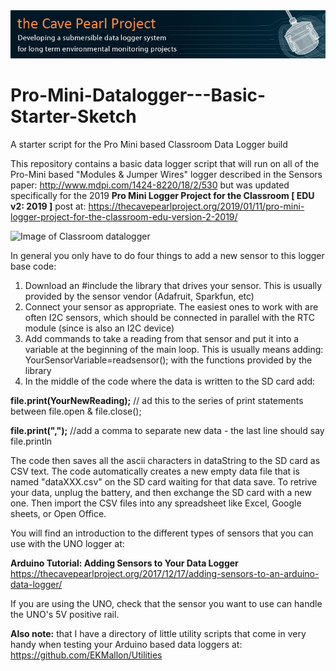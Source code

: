 <img src="https://github.com/EKMallon/The_Cave_Pearl_Project_CURRENT_codebuilds/blob/master/images/CavePearlProjectBanner_130x850px.jpg">

# Pro-Mini-Datalogger---Basic-Starter-Sketch
A starter script for the Pro Mini based Classroom Data Logger build

This repository contains a basic data logger script that will run on all of the Pro-Mini based "Modules &amp; Jumper Wires" logger described in the Sensors paper: http://www.mdpi.com/1424-8220/18/2/530 but was updated specifically for the 2019  **Pro Mini Logger Project for the Classroom [ EDU v2: 2019 ]** post at:
https://thecavepearlproject.org/2019/01/11/pro-mini-logger-project-for-the-classroom-edu-version-2-2019/

![Image of Classroom datalogger](../Pro-Mini-Datalogger---Basic-Starter-Sketch/images/_CavePearl_ClassroomLogger_2019_640pix.jpg)

In general you only have to do four things to add a new sensor to this logger base code:

1) Download an #include the library that drives your sensor. This is usually provided by the sensor vendor (Adafruit, Sparkfun, etc) 
2) Connect your sensor as appropriate. The easiest ones to work with are often I2C sensors, which should be connected in parallel with the RTC module (since is also an I2C device)
3) Add commands to take a reading from that sensor and put it into a variable at the beginning of the main loop. This is usually means adding:  YourSensorVariable=readsensor();  with the functions provided by the library
4) In the middle of the code where the data is written to the SD card add:

**file.print(YourNewReading);** // ad this to the series of print statements between file.open & file.close();

**file.print(",");** //add a comma to separate new data - the last line should say file.println

The code then saves all the ascii characters in dataString to the SD card as CSV text. The code automatically creates a new empty data file that is named "dataXXX.csv" on the SD card waiting for that data save. To retrive your data, unplug the battery, and then exchange the SD card with a new one. Then import the CSV files into any spreadsheet like Excel, Google sheets, or Open Office. 

You will find an introduction to the different types of sensors that you can use with the UNO logger at:

**Arduino Tutorial: Adding Sensors to Your Data Logger**
https://thecavepearlproject.org/2017/12/17/adding-sensors-to-an-arduino-data-logger/

If you are using the UNO, check that the sensor you want to use can handle the UNO's 5V positive rail.

**Also note:** that I have a directory of little utility scripts that come in very handy when testing your Arduino based data loggers at: https://github.com/EKMallon/Utilities

